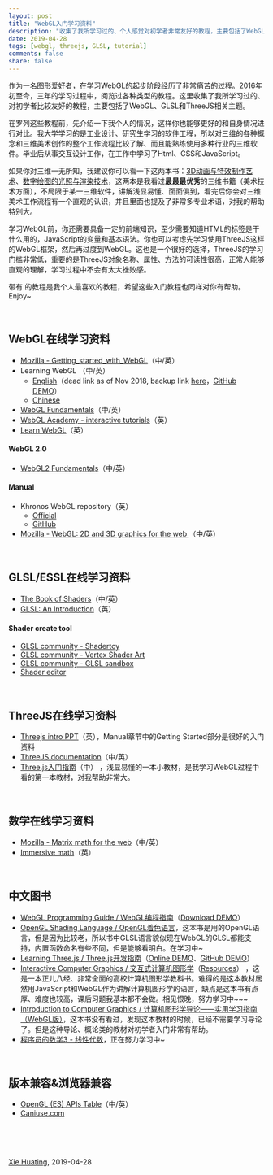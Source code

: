 ```yaml
---
layout: post
title: "WebGL入门学习资料"
description: "收集了我所学习过的、个人感觉对初学者非常友好的教程，主要包括了WebGL、GLSL和ThreeJS相关主题。"
date: 2019-04-28
tags: [webgl, threejs, GLSL, tutorial]
comments: false
share: false
---
```


作为一名图形爱好者，在学习WebGL的起步阶段经历了非常痛苦的过程。2016年初至今，三年的学习过程中，阅览过各种类型的教程。这里收集了我所学习过的、对初学者比较友好的教程，主要包括了WebGL、GLSL和ThreeJS相关主题。

在罗列这些教程前，先介绍一下我个人的情况，这样你也能够更好的和自身情况进行对比。我大学学习的是工业设计、研究生学习的软件工程，所以对三维的各种概念和三维美术创作的整个工作流程比较了解、而且能熟练使用多种行业的三维软件。毕业后从事交互设计工作，在工作中学习了Html、CSS和JavaScript。

如果你对三维一无所知，我建议你可以看一下这两本书：[3D动画与特效制作艺术](https://book.douban.com/subject/4924302/)、[数字绘图的光照与渲染技术](https://book.douban.com/subject/3225198/)，这两本是我看过**最最最优秀**的三维书籍（美术技术方面），不局限于某一三维软件，讲解浅显易懂、面面俱到，看完后你会对三维美术工作流程有一个直观的认识，并且里面也提及了非常多专业术语，对我的帮助特别大。

学习WebGL前，你还需要具备一定的前端知识，至少需要知道HTML的标签是干什么用的，JavaScript的变量和基本语法。你也可以考虑先学习使用ThreeJS这样的WebGL框架，然后再过度到WebGL。这也是一个很好的选择，ThreeJS的学习门槛非常低，重要的是ThreeJS对象名称、属性、方法的可读性很高，正常人能够直观的理解，学习过程中不会有太大挫败感。

带有 <i class="fa fa-star" aria-hidden="true" style="color: #ffc107"></i> 的教程是我个人最喜欢的教程，希望这些入门教程也同样对你有帮助。Enjoy~

 <br/>

## WebGL在线学习资料

- [Mozilla - Getting_started_with_WebGL](https://developer.mozilla.org/en-US/docs/Web/API/WebGL_API/Tutorial/Getting_started_with_WebGL)（中/英）<i class="fa fa-star" aria-hidden="true" style="color: #ffc107" title="Favorite"></i> 
- Learning WebGL （中/英）<i class="fa fa-star" aria-hidden="true" style="color: #ffc107" title="Favorite"></i> 
  - [English](http://learningwebgl.com/)（dead link as of Nov 2018, backup link [here](https://web.archive.org/web/20180624223943/http://learningwebgl.com/blog/?page_id=1217)，[GitHub DEMO](https://github.com/tparisi/webgl-lessons)）
  - [Chinese](http://www.hiwebgl.com/?p=42) 
- [WebGL Fundamentals](https://webglfundamentals.org/)（中/英）
- [WebGL Academy - interactive tutorials](http://www.webglacademy.com/)（英）
- [Learn WebGL](http://learnwebgl.brown37.net/)（英）

#### WebGL 2.0

- [WebGL2 Fundamentals](https://webgl2fundamentals.org/)（中/英）

#### Manual

- Khronos WebGL repository（英）
  - [Official](https://www.khronos.org/webgl/)
  - [GitHub](https://github.com/KhronosGroup/WebGL)
- [Mozilla - WebGL: 2D and 3D graphics for the web ](https://developer.mozilla.org/en-US/docs/Web/API/WebGL_API)（中/英）

 <br/>

## GLSL/ESSL在线学习资料

- [The Book of Shaders](https://thebookofshaders.com/)（中/英）<i class="fa fa-star" aria-hidden="true" style="color: #ffc107" title="Favorite"></i> 
- [GLSL: An Introduction](http://nehe.gamedev.net/article/glsl_an_introduction/25007/)（英）

#### Shader create tool

- [GLSL community - Shadertoy](https://www.shadertoy.com/)
- [GLSL community - Vertex Shader Art](https://www.vertexshaderart.com/)
- [GLSL community - GLSL sandbox](http://glslsandbox.com/)
- [Shader editor](http://shdr.bkcore.com/)

<br/>

## ThreeJS在线学习资料

- [Threejs intro PPT](http://davidscottlyons.com/threejs-intro/)（英），Manual章节中的Getting Started部分是很好的入门资料
- [ThreeJS documentation](https://threejs.org/docs/index.html#manual/en/introduction/Creating-a-scene)（中/英）
- [Three.js入门指南](http://www.ituring.com.cn/book/1272)（中）<i class="fa fa-star" aria-hidden="true" style="color: #ffc107" title="Favorite"></i> ，浅显易懂的一本小教材，是我学习WebGL过程中看的第一本教材，对我帮助非常大。

 <br/>

## 数学在线学习资料

- [Mozilla - Matrix math for the web](https://developer.mozilla.org/en-US/docs/Web/API/WebGL_API/Matrix_math_for_the_web)（中/英）
- [Immersive math](http://immersivemath.com/ila/index.html)（英）

<br/>

## 中文图书

- [WebGL Programming Guide / WebGL编程指南](https://book.douban.com/subject/25909351/)（[Download DEMO](https://sites.google.com/site/webglbook/home/downloads)）<i class="fa fa-star" aria-hidden="true" style="color: #ffc107" title="Favorite"></i> 
- [OpenGL Shading Language / OpenGL着色语言](https://book.douban.com/subject/1911849/)，这本书是用的OpenGL语言，但是因为比较老，所以书中GLSL语言貌似现在WebGL的GLSL都能支持，内置函数命名有些不同，但是能够看明白。在学习中~
- [Learning Three.js / Three.js开发指南](https://book.douban.com/subject/27127506/)（[Online DEMO](http://www.smartjava.org/content/all-109-examples-my-book-threejs-threejs-version-r63/)、[GitHub DEMO](https://github.com/josdirksen/learning-threejs)）<i class="fa fa-star" aria-hidden="true" style="color: #ffc107" title="Favorite"></i> 
- [Interactive Computer Graphics / 交互式计算机图形学](https://book.douban.com/subject/26916420/)（[Resources](https://www.cs.unm.edu/~angel/BOOK/INTERACTIVE_COMPUTER_GRAPHICS/SEVENTH_EDITION/)）<i class="fa fa-star" aria-hidden="true" style="color: #ffc107" title="Favorite"></i> ，这是一本正儿八经、非常全面的高校计算机图形学教科书。难得的是这本教材居然用JavaScript和WebGL作为讲解计算机图形学的语言，缺点是这本书有点厚、难度也较高，课后习题我基本都不会做。相见恨晚，努力学习中~~~
- [Introduction to Computer Graphics / 计算机图形学导论——实用学习指南（WebGL版）](https://book.douban.com/subject/30856114/)，这本书没有看过，发现这本教材的时候，已经不需要学习导论了。但是这种导论、概论类的教材对初学者入门非常有帮助。
- [程序员的数学3 - 线性代数](https://book.douban.com/subject/26740548/)，正在努力学习中~

<br/>

## 版本兼容&浏览器兼容

- [OpenGL (ES) APIs Table](http://web.eecs.umich.edu/~sugih/courses/eecs487/common/notes/APITables.xml)（中/英）
- [Caniuse.com](https://caniuse.com/#feat=webgl)



<br/><br/><br/>

 [Xie Huating](https://github.com/xiehuating/), 2019-04-28

<br/><br/><br/>


